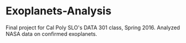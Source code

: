 # Exoplanets-Analysis
Final project for Cal Poly SLO's DATA 301 class, Spring 2016. Analyzed NASA data on confirmed exoplanets.

